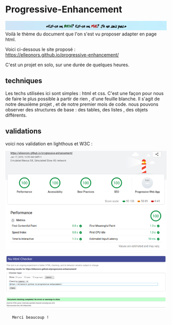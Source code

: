 # Progressive-Enhancement
![bien-où-mal](Images/bien-ou-mal.png)
Voilà le thème du document que l'on s'est vu proposer adapter en page html.

Voici ci-dessous le site proposé :  
https://elleonors.github.io/progressive-enhancement/

C'est un projet en solo, sur une durée de quelques heures.

## techniques
Les techs utilisées ici sont simples : html et css.
C'est une façon pour nous de faire le plus possible à partir de rien , d'une feuille blanche.
Il s'agit de notre deuxième projet , et de notre premier mois de code.
nous pouvons observer des structures de base : des tables, des listes , des objets différents.


## validations
voici nos validation en lighthous et W3C :

![Lighthouse](Rating/lighthouse-report.png "Lighthouse")

![W3C](Rating/validator-w3c.png "W3C")

       Merci beaucoup !
